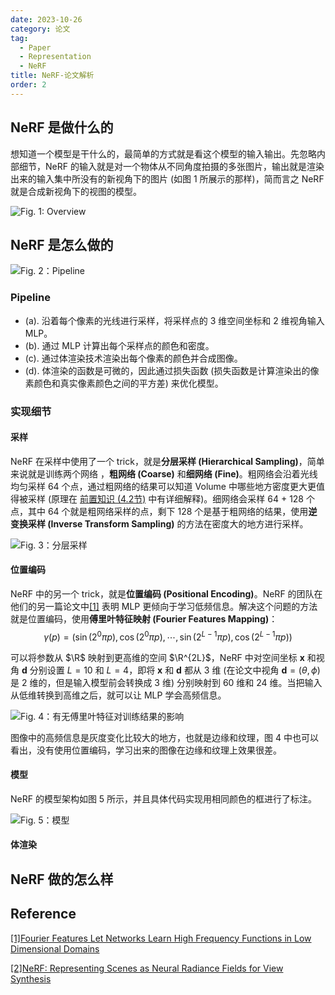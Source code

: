 ```yaml
---
date: 2023-10-26
category: 论文
tag:
  - Paper
  - Representation
  - NeRF
title: NeRF-论文解析
order: 2
---
```


## NeRF 是做什么的

想知道一个模型是干什么的，最简单的方式就是看这个模型的输入输出。先忽略内部细节，NeRF 的输入就是对一个物体从不同角度拍摄的多张图片，输出就是渲染出来的输入集中所没有的新视角下的图片 (如图 1 所展示的那样)，简而言之 NeRF 就是合成新视角下的视图的模型。

![Fig. 1: Overview](https://rocyan.oss-cn-hangzhou.aliyuncs.com/blog/202406261139040.png)

## NeRF 是怎么做的

![Fig. 2：Pipeline](https://rocyan.oss-cn-hangzhou.aliyuncs.com/blog/202406261139365.png)

### Pipeline

- (a). 沿着每个像素的光线进行采样，将采样点的 3 维空间坐标和 2 维视角输入 MLP。
- (b). 通过 MLP 计算出每个采样点的颜色和密度。
- (c). 通过体渲染技术渲染出每个像素的颜色并合成图像。
- (d). 体渲染的函数是可微的，因此通过损失函数 (损失函数是计算渲染出的像素颜色和真实像素颜色之间的平方差) 来优化模型。

### 实现细节

#### 采样

NeRF 在采样中使用了一个 trick，就是**分层采样 (Hierarchical Sampling)**，简单来说就是训练两个网络 ，**粗网络 (Coarse)** 和**细网络 (Fine)**。粗网络会沿着光线均匀采样 64 个点，通过粗网络的结果可以知道 Volume 中哪些地方密度更大更值得被采样 (原理在 [前置知识 (4.2节)](pre-knowledge.html) 中有详细解释)。细网络会采样 64 + 128 个点，其中 64 个就是粗网络采样的点，剩下 128 个是基于粗网络的结果，使用**逆变换采样 (Inverse Transform Sampling)** 的方法在密度大的地方进行采样。

![Fig. 3：分层采样](https://rocyan.oss-cn-hangzhou.aliyuncs.com/blog/202406261139904.png)

#### 位置编码

NeRF 中的另一个 trick，就是**位置编码 (Positional Encoding)**。NeRF 的团队在他们的另一篇论文中[[1]][ref1] 表明 MLP 更倾向于学习低频信息。解决这个问题的方法就是位置编码，使用**傅里叶特征映射 (Fourier Features Mapping)**：
$$
\gamma(p)=(\sin(2^0\pi p),\cos(2^0\pi p),\cdots,\sin(2^{L-1}\pi p),\cos(2^{L-1}\pi p))
\tag{1}
$$

可以将参数从 $\R$ 映射到更高维的空间 $\R^{2L}$，NeRF 中对空间坐标 $\textbf{x}$ 和视角 $\textbf{d}$ 分别设置 $L=10$ 和 $L=4$，即将 $\textbf{x}$ 和 $\textbf{d}$ 都从 3 维 (在论文中视角 $\textbf{d}=(\theta,\phi)$​​ 是 2 维的，但是输入模型前会转换成 3 维) 分别映射到 60 维和 24 维。当把输入从低维转换到高维之后，就可以让 MLP 学会高频信息。

![Fig. 4：有无傅里叶特征对训练结果的影响](https://rocyan.oss-cn-hangzhou.aliyuncs.com/blog/202406261139614.gif)

图像中的高频信息是灰度变化比较大的地方，也就是边缘和纹理，图 4 中也可以看出，没有使用位置编码，学习出来的图像在边缘和纹理上效果很差。

#### 模型

NeRF 的模型架构如图 5 所示，并且具体代码实现用相同颜色的框进行了标注。

![Fig. 5：模型](https://rocyan.oss-cn-hangzhou.aliyuncs.com/blog/202406261139204.png)



#### 体渲染



## NeRF 做的怎么样

## Reference

[[1]Fourier Features Let Networks Learn High Frequency Functions in Low Dimensional Domains](https://bmild.github.io/fourfeat/index.html)

[[2]NeRF: Representing Scenes as Neural Radiance Fields for View Synthesis](https://www.matthewtancik.com/nerf)

[ref1]: https://bmild.github.io/fourfeat/index.html	"Fourier Features Let Networks Learn High Frequency Functions in Low Dimensional Domains"

